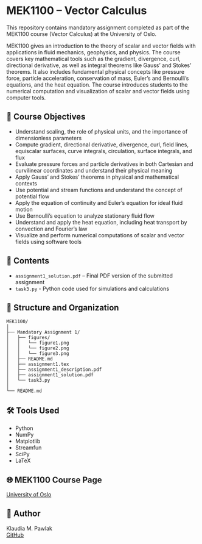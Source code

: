 # MEK1100 – Vector Calculus

This repository contains mandatory assignment completed as part of the MEK1100 course (Vector Calculus) at the University of Oslo.

MEK1100 gives an introduction to the theory of scalar and vector fields with applications in fluid mechanics, geophysics, and physics. The course covers key mathematical tools such as the gradient, divergence, curl, directional derivative, as well as integral theorems like Gauss’ and Stokes’ theorems. It also includes fundamental physical concepts like pressure force, particle acceleration, conservation of mass, Euler’s and Bernoulli’s equations, and the heat equation. The course introduces students to the numerical computation and visualization of scalar and vector fields using computer tools.

## 🎯 Course Objectives
- Understand scaling, the role of physical units, and the importance of dimensionless parameters
- Compute gradient, directional derivative, divergence, curl, field lines, equiscalar surfaces, curve integrals, circulation, surface integrals, and flux
- Evaluate pressure forces and particle derivatives in both Cartesian and curvilinear coordinates and understand their physical meaning
- Apply Gauss’ and Stokes’ theorems in physical and mathematical contexts
- Use potential and stream functions and understand the concept of potential flow
- Apply the equation of continuity and Euler’s equation for ideal fluid motion
- Use Bernoulli’s equation to analyze stationary fluid flow
- Understand and apply the heat equation, including heat transport by convection and Fourier’s law
- Visualize and perform numerical computations of scalar and vector fields using software tools

## 📄 Contents

- `assignment1_solution.pdf` –  Final PDF version of the submitted assignment
- `task3.py` - Python code used for simulations and calculations

## 📂 Structure and Organization

```
MEK1100/
│
├── Mandatory Assignment 1/
│   ├── figures/
│   │   └── figure1.png
│   │   └── figure2.png
│   │   └── figure3.png
│   ├── README.md
│   ├── assignment1.tex
│   ├── assignment1_description.pdf
│   ├── assignment1_solution.pdf
│   └── task3.py
│
└── README.md
```

## 🛠 Tools Used

- Python
- NumPy
- Matplotlib
- Streamfun
- SciPy
- LaTeX

## 🌐 MEK1100 Course Page

[University of Oslo](https://www.uio.no/studier/emner/matnat/math/MEK1100/index-eng.html)

## 👤 Author

Klaudia M. Pawlak  
[GitHub](https://github.com/klaudiapawlak)
